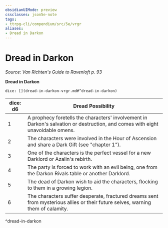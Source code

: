 ```yaml
---
obsidianUIMode: preview
cssclasses: json5e-note
tags:
- ttrpg-cli/compendium/src/5e/vrgr
aliases:
- Dread in Darkon
---
```

# Dread in Darkon
*Source: Van Richten's Guide to Ravenloft p. 93* 

**Dread in Darkon**

`dice: [](dread-in-darkon-vrgr.md#^dread-in-darkon)`

| dice: d6 | Dread Possibility |
|----------|-------------------|
| 1 | A prophecy foretells the characters' involvement in Darkon's salvation or destruction, and comes with eight unavoidable omens. |
| 2 | The characters were involved in the Hour of Ascension and share a Dark Gift (see "chapter 1"). |
| 3 | One of the characters is the perfect vessel for a new Darklord or Azalin's rebirth. |
| 4 | The party is forced to work with an evil being, one from the Darkon Rivals table or another Darklord. |
| 5 | The dead of Darkon wish to aid the characters, flocking to them in a growing legion. |
| 6 | The characters suffer desperate, fractured dreams sent from mysterious allies or their future selves, warning them of calamity. |
^dread-in-darkon